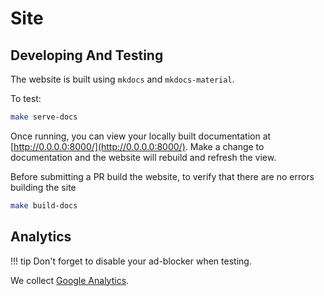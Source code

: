 # Site

## Developing And Testing

The website is built using `mkdocs` and `mkdocs-material`.

To test:

```bash
make serve-docs
```
Once running, you can view your locally built documentation at [http://0.0.0.0:8000/](http://0.0.0.0:8000/).
Make a change to documentation and the website will rebuild and refresh the view.

Before submitting a PR build the website, to verify that there are no errors building the site
```bash
make build-docs
```

## Analytics

!!! tip
    Don't forget to disable your ad-blocker when testing.

We collect [Google Analytics](https://analytics.google.com/analytics/web/#/report-home/a105170809w198079555p192782995).

